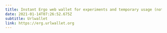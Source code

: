```yaml
---
title: Instant Ergo web wallet for experiments and temporary usage (not HODL)
date: 2021-01-14T07:26:52.675Z
subtitle: Urlwallet
link: https://erg.urlwallet.org
---
```

